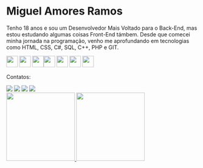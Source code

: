 # Miguel Amores Ramos
Tenho 18 anos e sou um Desenvolvedor Mais Voltado para o Back-End, mas estou estudando algumas coisas Front-End támbem. Desde que comecei minha jornada na programação, venho me aprofundando em tecnologias como HTML, CSS, C#, SQL, C++, PHP e GIT.

<img src="https://cdn.jsdelivr.net/gh/devicons/devicon@latest/icons/html5/html5-original.svg" width="30" height="30"/> <img src="https://cdn.jsdelivr.net/gh/devicons/devicon@latest/icons/css3/css3-original.svg" width="30" height="30"/>
<img src="https://cdn.jsdelivr.net/gh/devicons/devicon@latest/icons/csharp/csharp-original.svg" width="30" heigth="30"/><img src="https://cdn.jsdelivr.net/gh/devicons/devicon@latest/icons/azuresqldatabase/azuresqldatabase-original.svg" width="30" height="30" />
<img src="https://cdn.jsdelivr.net/gh/devicons/devicon@latest/icons/cplusplus/cplusplus-original.svg" width="30" heigth="30"/> <img src="https://cdn.jsdelivr.net/gh/devicons/devicon@latest/icons/php/php-original.svg" width="30" height="30" /> 
<img src="https://cdn.jsdelivr.net/gh/devicons/devicon@latest/icons/git/git-original.svg" width="30" heigth="30"/>
          
          
          
          

Contatos:
<div>
<a href="https://instagram.com/miguel_amrs" target="_blank"><img loading="lazy" src="https://img.shields.io/badge/-Instagram-%23E4405F?style=for-the-badge&logo=instagram&logoColor=white" target="_blank"></a>
<a href = "matheusemiguelozzy@gmail.com"><img loading="lazy" src="https://img.shields.io/badge/Gmail-D14836?style=for-the-badge&logo=gmail&logoColor=white" target="_blank"></a>
<a href="https://www.linkedin.com/in/miguel-amores-2176aa354/" target="_blank"><img loading="lazy" src="https://img.shields.io/badge/-LinkedIn-%230077B5?style=for-the-badge&logo=linkedin&logoColor=white" target="_blank"></a>
<a href="https://www.dio.me/users/matheusemiguelozzy" target="_blank"><img loading="lazy" src="https://img.shields.io/badge/-DIO-%230077B5?style=for-the-badge&logo=DIO&logoColor=white" target="_blank"></a>
</div>
<div>
<a href="https://github.com/44mgl">
<img loading="lazy" height="180em" src="https://github-readme-stats.vercel.app/api?username=44mgl&show_icons=true&theme=dracula&include_all_commits=true&count_private=true"/>
<img loading="lazy" height="180em" src="https://github-readme-stats.vercel.app/api/top-langs/?username=44mgl&layout=compact&langs_count=7&theme=dracula"/>
</div>
